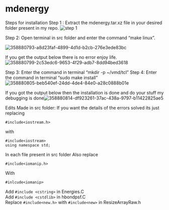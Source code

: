 # mdenergy

Steps for installation
Step 1 : Extract the mdenergy.tar.xz file in your desired folder present in my repo.
![step 1](https://github.com/user-attachments/assets/42d76614-c746-4ffa-96ec-8a7d1f27909e)

Step 2: Open terminal in src folder and enter the command “make linux”.

![358880793-a8d23faf-4899-4d1d-b2cb-276e3ede83bc](https://github.com/user-attachments/assets/249869b1-009b-44a9-89a7-66522b4ea7bf)

If you get the output below there is no error enjoy life.
![358880799-2c53edc6-9653-4f29-adb7-8dd94bed3618](https://github.com/user-attachments/assets/a9a2179a-f10d-41ba-b250-471bb58b0038)

Step 3: Enter the command in terminal “mkdir -p ~/vmd/tcl”
Step 4: Enter the command in terminal “sudo make install”![358880805-beb540ef-24dd-4de4-84e0-a28c0888b01e](https://github.com/user-attachments/assets/7b3a41c2-7c97-46d8-b8f9-1191f2af4f2a)

If you got the output below then the installation is done and do your stuff my debugging is done![358880814-df923261-37ac-438a-9797-b11422825ae5](https://github.com/user-attachments/assets/8e24df59-1457-47c1-8d00-803b206c521b)

Edits Made in src folder:
If you want the details of the errors solved its just replacing

```
#include<iostream.h>
```
with 
```
#include<iostream> 
using namespace std;
```
In each file present in src folder 
Also replace 
```
#include<iomanip.h>
```
With 
```
#inlcude<iomanip>
```
Add ```#include <cstring>``` in Energies.C  
Add ```#include <cstdlib>``` in hbondpsf.C  
Replace ```#include<new.h>``` with ```#include<new>``` in ResizeArrayRaw.h	
